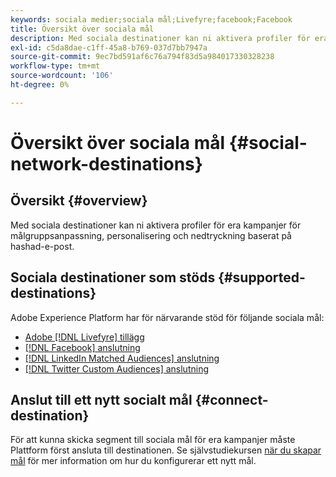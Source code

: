 ```yaml
---
keywords: sociala medier;sociala mål;Livefyre;facebook;Facebook
title: Översikt över sociala mål
description: Med sociala destinationer kan ni aktivera profiler för era kampanjer för målgruppsanpassning, personalisering och nedtryckning baserat på hashad-e-post.
exl-id: c5da8dae-c1ff-45a8-b769-037d7bb7947a
source-git-commit: 9ec7bd591af6c76a794f83d5a984017330328238
workflow-type: tm+mt
source-wordcount: '106'
ht-degree: 0%

---
```


# Översikt över sociala mål {#social-network-destinations}

## Översikt {#overview}

Med sociala destinationer kan ni aktivera profiler för era kampanjer för målgruppsanpassning, personalisering och nedtryckning baserat på hashad-e-post.

## Sociala destinationer som stöds {#supported-destinations}

Adobe Experience Platform har för närvarande stöd för följande sociala mål:

* [Adobe [!DNL Livefyre] tillägg](adobe-livefyre.md)
* [[!DNL Facebook] anslutning](facebook.md)
* [[!DNL LinkedIn Matched Audiences] anslutning](linkedin.md)
* [[!DNL Twitter Custom Audiences] anslutning](twitter.md)

## Anslut till ett nytt socialt mål {#connect-destination}

För att kunna skicka segment till sociala mål för era kampanjer måste Plattform först ansluta till destinationen. Se självstudiekursen [när du skapar mål](../../ui/connect-destination.md) för mer information om hur du konfigurerar ett nytt mål.